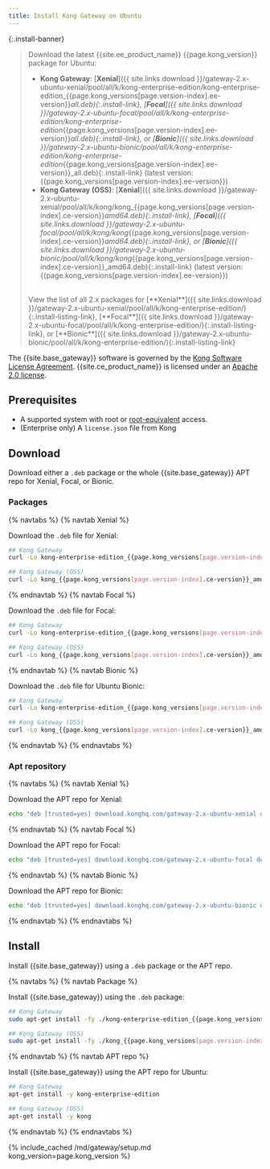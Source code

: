 ```yaml
---
title: Install Kong Gateway on Ubuntu
---
```


<!-- Banner with links to latest downloads -->
<!-- The install-link and install-listing-link classes are used for tracking, do not remove -->

{:.install-banner}
> Download the latest {{site.ee_product_name}} {{page.kong_version}} package for Ubuntu:
> * **Kong Gateway**:
> [**Xenial**]({{ site.links.download }}/gateway-2.x-ubuntu-xenial/pool/all/k/kong-enterprise-edition/kong-enterprise-edition_{{page.kong_versions[page.version-index].ee-version}}_all.deb){:.install-link},
> [**Focal**]({{ site.links.download }}/gateway-2.x-ubuntu-focal/pool/all/k/kong-enterprise-edition/kong-enterprise-edition_{{page.kong_versions[page.version-index].ee-version}}_all.deb){:.install-link}, or
> [**Bionic**]({{ site.links.download }}/gateway-2.x-ubuntu-bionic/pool/all/k/kong-enterprise-edition/kong-enterprise-edition_{{page.kong_versions[page.version-index].ee-version}}_all.deb){:.install-link}
> (latest version: {{page.kong_versions[page.version-index].ee-version}})
> * **Kong Gateway (OSS)**:
> [**Xenial**]({{ site.links.download }}/gateway-2.x-ubuntu-xenial/pool/all/k/kong/kong_{{page.kong_versions[page.version-index].ce-version}}_amd64.deb){:.install-link},
> [**Focal**]({{ site.links.download }}/gateway-2.x-ubuntu-focal/pool/all/k/kong/kong_{{page.kong_versions[page.version-index].ce-version}}_amd64.deb){:.install-link}, or
> [**Bionic**]({{ site.links.download }}/gateway-2.x-ubuntu-bionic/pool/all/k/kong/kong_{{page.kong_versions[page.version-index].ce-version}}_amd64.deb){:.install-link}
>(latest version: {{page.kong_versions[page.version-index].ee-version}})
>
> <br>
> <span class="install-subtitle">View the list of all 2.x packages for
> [**Xenial**]({{ site.links.download }}/gateway-2.x-ubuntu-xenial/pool/all/k/kong-enterprise-edition/){:.install-listing-link},
> [**Focal**]({{ site.links.download }}/gateway-2.x-ubuntu-focal/pool/all/k/kong-enterprise-edition/){:.install-listing-link}, or
> [**Bionic**]({{ site.links.download }}/gateway-2.x-ubuntu-bionic/pool/all/k/kong-enterprise-edition/){:.install-listing-link}
>  </span>


The {{site.base_gateway}} software is governed by the
[Kong Software License Agreement](https://konghq.com/kongsoftwarelicense/).
{{site.ce_product_name}} is licensed under an
[Apache 2.0 license](https://github.com/Kong/kong/blob/master/LICENSE).

## Prerequisites

* A supported system with root or [root-equivalent](/gateway/{{page.kong_version}}/plan-and-deploy/kong-user) access.
* (Enterprise only) A `license.json` file from Kong

## Download

Download either a `.deb` package or the whole {{site.base_gateway}} APT repo for Xenial, Focal, or Bionic.

### Packages

{% navtabs %}
{% navtab Xenial %}

Download the `.deb` file for Xenial:

```bash
## Kong Gateway
curl -Lo kong-enterprise-edition_{{page.kong_versions[page.version-index].ee-version}}_all.deb "{{ site.links.download }}/gateway-2.x-ubuntu-xenial/Packages/k/kong-enterprise-edition-{{page.kong_versions[page.version-index].ee-version}}_all.deb"
```

```bash
## Kong Gateway (OSS)
curl -Lo kong_{{page.kong_versions[page.version-index].ce-version}}_amd64.deb  "{{ site.links.download }}/gateway-2.x-ubuntu-xenial/Packages/k/kong_{{page.kong_versions[page.version-index].ce-version}}_amd64.deb"
```

{% endnavtab %}
{% navtab Focal %}

Download the `.deb` file for Focal:

```bash
## Kong Gateway
curl -Lo kong-enterprise-edition_{{page.kong_versions[page.version-index].ee-version}}_all.deb "{{ site.links.download }}/gateway-2.x-ubuntu-focal/Packages/k/kong-enterprise-edition-{{page.kong_versions[page.version-index].ee-version}}_all.deb"
```

```bash
## Kong Gateway (OSS)
curl -Lo kong_{{page.kong_versions[page.version-index].ce-version}}_amd64.deb "{{ site.links.download }}/gateway-2.x-ubuntu-focal/Packages/k/kong_{{page.kong_versions[page.version-index].ce-version}}_amd64.deb"
```

{% endnavtab %}
{% navtab Bionic %}

Download the `.deb` file for Ubuntu Bionic:

```bash
## Kong Gateway
curl -Lo kong-enterprise-edition_{{page.kong_versions[page.version-index].ee-version}}_all.deb "{{ site.links.download }}/gateway-2.x-ubuntu-bionic/Packages/k/kong-enterprise-edition-{{page.kong_versions[page.version-index].ee-version}}_all.deb"
```

```bash
## Kong Gateway (OSS)
curl -Lo kong_{{page.kong_versions[page.version-index].ce-version}}_amd64.deb "{{ site.links.download }}/gateway-2.x-ubuntu-bionic/Packages/k/kong_{{page.kong_versions[page.version-index].ce-version}}_amd64.deb"
```

{% endnavtab %}
{% endnavtabs %}

### Apt repository

{% navtabs %}
{% navtab Xenial %}

Download the APT repo for Xenial:

```bash
echo "deb [trusted=yes] download.konghq.com/gateway-2.x-ubuntu-xenial default all" | tee /etc/apt/sources.list.d/kong.list
```

{% endnavtab %}
{% navtab Focal %}

Download the APT repo for Focal:

```bash
echo "deb [trusted=yes] download.konghq.com/gateway-2.x-ubuntu-focal default all" | tee /etc/apt/sources.list.d/kong.list
```

{% endnavtab %}
{% navtab Bionic %}

Download the APT repo for Bionic:

```bash
echo "deb [trusted=yes] download.konghq.com/gateway-2.x-ubuntu-bionic default all" | tee /etc/apt/sources.list.d/kong.list
```

{% endnavtab %}
{% endnavtabs %}

## Install

Install {{site.base_gateway}} using a `.deb` package or the APT repo.

{% navtabs %}
{% navtab Package %}

Install {{site.base_gateway}} using the `.deb` package:

```bash
## Kong Gateway
sudo apt-get install -fy ./kong-enterprise-edition_{{page.kong_versions[page.version-index].ee-version}}_all.deb
```

```bash
## Kong Gateway (OSS)
sudo apt-get install -fy ./kong_{{page.kong_versions[page.version-index].ce-version}}_amd64.deb
```

{% endnavtab %}
{% navtab APT repo %}

Install {{site.base_gateway}} using the APT repo for Ubuntu:

```bash
## Kong Gateway
apt-get install -y kong-enterprise-edition
```

```bash
## Kong Gateway (OSS)
apt-get install -y kong
```
{% endnavtab %}
{% endnavtabs %}

<!-- Setup content shared between all Linux installation topics: Amazon Linux, CentOS, Ubuntu, and RHEL.
Includes the following sections: Setup configs, Using a database, Using a yaml declarative config file,
Using a yaml declarative config file, Verify install, Enable and configure Kong Manager, Enable Dev Portal,
Support, and Next Steps.

Located in the app/_includes/md/gateway folder.

See https://docs.konghq.com/contributing/includes/ for more information about using includes in this project.
-->

{% include_cached /md/gateway/setup.md kong_version=page.kong_version %}
